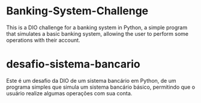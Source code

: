 # Banking-System-Challenge

This is a DIO challenge for a banking system in Python, a simple program that simulates a basic banking system, allowing the user to perform some operations with their account.

# desafio-sistema-bancario

Este é um desafio da DIO de um sistema bancário em Python, de um programa simples que simula um sistema bancário básico, permitindo que o usuário realize algumas operações com sua conta.

